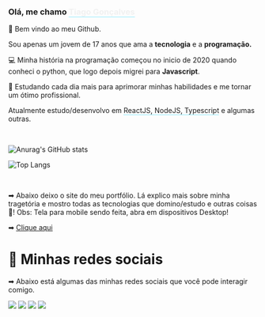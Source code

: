 <h3> Olá, me chamo <span style="border-bottom: 1px solid #8BE9FD; color: #f1f1f1">Tiago Gonçalves</span></h3>

<p>👋 Bem vindo ao meu Github.</p>

<p> Sou apenas um jovem de 17 anos que ama a <strong>tecnologia</strong> e a <strong>programação.</strong></p>

<p>💻 Minha história na programação começou no inicio de 2020 quando conheci o python, que logo depois migrei para <strong>Javascript</strong>.</p>

<p>🚀 Estudando cada dia mais para aprimorar minhas habilidades e me tornar um ótimo profissional.</p>

<p>Atualmente estudo/desenvolvo em 
<span style="border-bottom: 1px solid #8BE9FD"> ReactJS, NodeJS, Typescript</span> 
e algumas outras.</p>

</br>

<div>

![Anurag's GitHub stats](https://github-readme-stats.vercel.app/api?username=Tiaguin061&show_icons=true&theme=radical)

![Top Langs](https://github-readme-stats.vercel.app/api/top-langs/?username=Tiaguin061&layout=compact&theme=radical)

</div>

<br/>

<p>
➡ Abaixo deixo o site do meu portfólio. Lá explico mais sobre minha tragetória e mostro todas as tecnologias que domino/estudo e outras coisas 💜!
Obs: Tela para mobile sendo feita, abra em dispositivos Desktop!

➡ <a href="https://tiagogoncalves.netlify.app">Clique aqui</a>
</p>

<div align="left">
  <h1 id="rede-social">📱 Minhas redes sociais</h1>
  <p>➡ Abaixo está algumas das minhas redes sociais que você pode interagir comigo.
  </p>

  [![](https://img.shields.io/badge/-Github-434140)](https://github.com/Tiaguin061)
  [![](https://img.shields.io/badge/-Linkedin-3DC3C9)](https://www.linkedin.com/in/tiagogoncalves200428/)
  [![](https://img.shields.io/badge/-Instagram-EA3C7A)](https://www.instagram.com/tiaguinho_gon1/?hl=pt-br)
  [![](https://img.shields.io/badge/-Discord-5276f2)](https://discord.com/users/586186122611130368)

</div>
